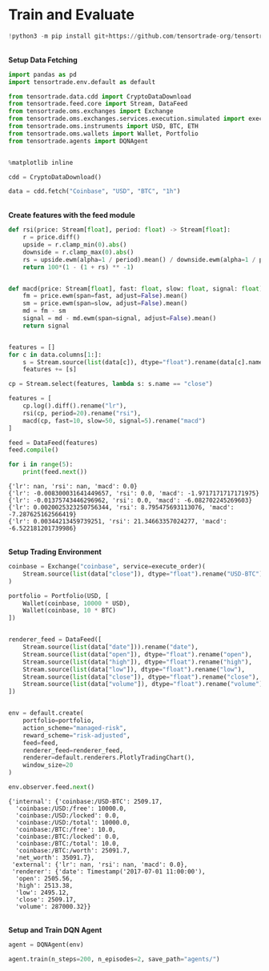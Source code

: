 # Train and Evaluate


```python
!python3 -m pip install git+https://github.com/tensortrade-org/tensortrade.git
```

<br>**Setup Data Fetching**<br>


```python
import pandas as pd
import tensortrade.env.default as default

from tensortrade.data.cdd import CryptoDataDownload
from tensortrade.feed.core import Stream, DataFeed
from tensortrade.oms.exchanges import Exchange
from tensortrade.oms.exchanges.services.execution.simulated import execute_order
from tensortrade.oms.instruments import USD, BTC, ETH
from tensortrade.oms.wallets import Wallet, Portfolio
from tensortrade.agents import DQNAgent


%matplotlib inline
```


```python
cdd = CryptoDataDownload()

data = cdd.fetch("Coinbase", "USD", "BTC", "1h")
```

<br>**Create features with the feed module**<br>


```python
def rsi(price: Stream[float], period: float) -> Stream[float]:
    r = price.diff()
    upside = r.clamp_min(0).abs()
    downside = r.clamp_max(0).abs()
    rs = upside.ewm(alpha=1 / period).mean() / downside.ewm(alpha=1 / period).mean()
    return 100*(1 - (1 + rs) ** -1)


def macd(price: Stream[float], fast: float, slow: float, signal: float) -> Stream[float]:
    fm = price.ewm(span=fast, adjust=False).mean()
    sm = price.ewm(span=slow, adjust=False).mean()
    md = fm - sm
    signal = md - md.ewm(span=signal, adjust=False).mean()
    return signal


features = []
for c in data.columns[1:]:
    s = Stream.source(list(data[c]), dtype="float").rename(data[c].name)
    features += [s]

cp = Stream.select(features, lambda s: s.name == "close")

features = [
    cp.log().diff().rename("lr"),
    rsi(cp, period=20).rename("rsi"),
    macd(cp, fast=10, slow=50, signal=5).rename("macd")
]

feed = DataFeed(features)
feed.compile()
```


```python
for i in range(5):
    print(feed.next())
```

    {'lr': nan, 'rsi': nan, 'macd': 0.0}
    {'lr': -0.008300031641449657, 'rsi': 0.0, 'macd': -1.9717171717171975}
    {'lr': -0.01375743446296962, 'rsi': 0.0, 'macd': -6.082702245269603}
    {'lr': 0.0020025323250756344, 'rsi': 8.795475693113076, 'macd': -7.287625162566419}
    {'lr': 0.00344213459739251, 'rsi': 21.34663357024277, 'macd': -6.522181201739986}


<br>**Setup Trading Environment**<br>


```python
coinbase = Exchange("coinbase", service=execute_order)(
    Stream.source(list(data["close"]), dtype="float").rename("USD-BTC")
)

portfolio = Portfolio(USD, [
    Wallet(coinbase, 10000 * USD),
    Wallet(coinbase, 10 * BTC)
])


renderer_feed = DataFeed([
    Stream.source(list(data["date"])).rename("date"),
    Stream.source(list(data["open"]), dtype="float").rename("open"),
    Stream.source(list(data["high"]), dtype="float").rename("high"),
    Stream.source(list(data["low"]), dtype="float").rename("low"),
    Stream.source(list(data["close"]), dtype="float").rename("close"),
    Stream.source(list(data["volume"]), dtype="float").rename("volume")
])


env = default.create(
    portfolio=portfolio,
    action_scheme="managed-risk",
    reward_scheme="risk-adjusted",
    feed=feed,
    renderer_feed=renderer_feed,
    renderer=default.renderers.PlotlyTradingChart(),
    window_size=20
)
```


```python
env.observer.feed.next()
```




    {'internal': {'coinbase:/USD-BTC': 2509.17,
      'coinbase:/USD:/free': 10000.0,
      'coinbase:/USD:/locked': 0.0,
      'coinbase:/USD:/total': 10000.0,
      'coinbase:/BTC:/free': 10.0,
      'coinbase:/BTC:/locked': 0.0,
      'coinbase:/BTC:/total': 10.0,
      'coinbase:/BTC:/worth': 25091.7,
      'net_worth': 35091.7},
     'external': {'lr': nan, 'rsi': nan, 'macd': 0.0},
     'renderer': {'date': Timestamp('2017-07-01 11:00:00'),
      'open': 2505.56,
      'high': 2513.38,
      'low': 2495.12,
      'close': 2509.17,
      'volume': 287000.32}}



<br>**Setup and Train DQN Agent**<br>


```python
agent = DQNAgent(env)

agent.train(n_steps=200, n_episodes=2, save_path="agents/")
```
